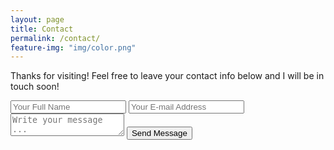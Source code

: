 ```yaml
---
layout: page
title: Contact
permalink: /contact/
feature-img: "img/color.png"
---
```


Thanks for visiting! Feel free to leave your contact info below and I will be in touch soon!

<form action="https://getsimpleform.com/messages?form_api_token=1cef6a51d3bf90aa7f82abbbdea6cd8d" method="post">
  <!-- the redirect_to is optional, the form will redirect to the referrer on submission -->
  <input type='hidden' name='redirect_to' value='https://jasonli12.github.io/thank-you/' />
  <input type='text' name='name' placeholder='Your Full Name' />
  <input type='email' name='email' placeholder='Your E-mail Address' />
  <textarea name='message' placeholder='Write your message ...'></textarea>
  <input type='submit' value='Send Message' />
</form>
